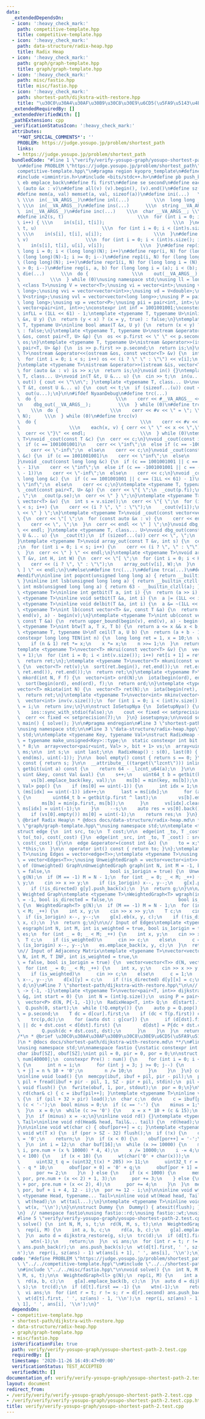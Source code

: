 ```yaml
---
data:
  _extendedDependsOn:
  - icon: ':heavy_check_mark:'
    path: competitive-template.hpp
    title: competitive-template.hpp
  - icon: ':heavy_check_mark:'
    path: data-structure/radix-heap.hpp
    title: Radix Heap
  - icon: ':heavy_check_mark:'
    path: graph/graph-template.hpp
    title: graph/graph-template.hpp
  - icon: ':heavy_check_mark:'
    path: misc/fastio.hpp
    title: misc/fastio.hpp
  - icon: ':heavy_check_mark:'
    path: shortest-path/dijkstra-with-restore.hpp
    title: "\u30C0\u30A4\u30AF\u30B9\u30C8\u30E9\u6CD5(\u5FA9\u5143\u4ED8\u304D)"
  _extendedRequiredBy: []
  _extendedVerifiedWith: []
  _pathExtension: cpp
  _verificationStatusIcon: ':heavy_check_mark:'
  attributes:
    '*NOT_SPECIAL_COMMENTS*': ''
    PROBLEM: https://judge.yosupo.jp/problem/shortest_path
    links:
    - https://judge.yosupo.jp/problem/shortest_path
  bundledCode: "#line 1 \"verify/verify-yosupo-graph/yosupo-shortest-path-2.test.cpp\"\
    \n#define PROBLEM \"https://judge.yosupo.jp/problem/shortest_path\"\n#line 1 \"\
    competitive-template.hpp\"\n#pragma region kyopro_template\n#define Nyaan_template\n\
    #include <immintrin.h>\n#include <bits/stdc++.h>\n#define pb push_back\n#define\
    \ eb emplace_back\n#define fi first\n#define se second\n#define each(x, v) for\
    \ (auto &x : v)\n#define all(v) (v).begin(), (v).end()\n#define sz(v) ((int)(v).size())\n\
    #define mem(a, val) memset(a, val, sizeof(a))\n#define ini(...)   \\\n  int __VA_ARGS__;\
    \ \\\n  in(__VA_ARGS__)\n#define inl(...)         \\\n  long long __VA_ARGS__;\
    \ \\\n  in(__VA_ARGS__)\n#define ins(...)      \\\n  string __VA_ARGS__; \\\n\
    \  in(__VA_ARGS__)\n#define inc(...)    \\\n  char __VA_ARGS__; \\\n  in(__VA_ARGS__)\n\
    #define in2(s, t)                           \\\n  for (int i = 0; i < (int)s.size();\
    \ i++) { \\\n    in(s[i], t[i]);                         \\\n  }\n#define in3(s,\
    \ t, u)                        \\\n  for (int i = 0; i < (int)s.size(); i++) {\
    \ \\\n    in(s[i], t[i], u[i]);                   \\\n  }\n#define in4(s, t, u,\
    \ v)                     \\\n  for (int i = 0; i < (int)s.size(); i++) { \\\n\
    \    in(s[i], t[i], u[i], v[i]);             \\\n  }\n#define rep(i, N) for (long\
    \ long i = 0; i < (long long)(N); i++)\n#define repr(i, N) for (long long i =\
    \ (long long)(N)-1; i >= 0; i--)\n#define rep1(i, N) for (long long i = 1; i <=\
    \ (long long)(N); i++)\n#define repr1(i, N) for (long long i = (N); (long long)(i)\
    \ > 0; i--)\n#define reg(i, a, b) for (long long i = (a); i < (b); i++)\n#define\
    \ die(...)      \\\n  do {                \\\n    out(__VA_ARGS__); \\\n    return;\
    \           \\\n  } while (0)\nusing namespace std;\nusing ll = long long;\ntemplate\
    \ <class T>\nusing V = vector<T>;\nusing vi = vector<int>;\nusing vl = vector<long\
    \ long>;\nusing vvi = vector<vector<int>>;\nusing vd = V<double>;\nusing vs =\
    \ V<string>;\nusing vvl = vector<vector<long long>>;\nusing P = pair<long long,\
    \ long long>;\nusing vp = vector<P>;\nusing pii = pair<int, int>;\nusing vpi =\
    \ vector<pair<int, int>>;\nconstexpr int inf = 1001001001;\nconstexpr long long\
    \ infLL = (1LL << 61) - 1;\ntemplate <typename T, typename U>\ninline bool amin(T\
    \ &x, U y) {\n  return (y < x) ? (x = y, true) : false;\n}\ntemplate <typename\
    \ T, typename U>\ninline bool amax(T &x, U y) {\n  return (x < y) ? (x = y, true)\
    \ : false;\n}\ntemplate <typename T, typename U>\nostream &operator<<(ostream\
    \ &os, const pair<T, U> &p) {\n  os << p.first << \" \" << p.second;\n  return\
    \ os;\n}\ntemplate <typename T, typename U>\nistream &operator>>(istream &is,\
    \ pair<T, U> &p) {\n  is >> p.first >> p.second;\n  return is;\n}\ntemplate <typename\
    \ T>\nostream &operator<<(ostream &os, const vector<T> &v) {\n  int s = (int)v.size();\n\
    \  for (int i = 0; i < s; i++) os << (i ? \" \" : \"\") << v[i];\n  return os;\n\
    }\ntemplate <typename T>\nistream &operator>>(istream &is, vector<T> &v) {\n \
    \ for (auto &x : v) is >> x;\n  return is;\n}\nvoid in() {}\ntemplate <typename\
    \ T, class... U>\nvoid in(T &t, U &... u) {\n  cin >> t;\n  in(u...);\n}\nvoid\
    \ out() { cout << \"\\n\"; }\ntemplate <typename T, class... U>\nvoid out(const\
    \ T &t, const U &... u) {\n  cout << t;\n  if (sizeof...(u)) cout << \" \";\n\
    \  out(u...);\n}\n\n#ifdef NyaanDebug\n#define trc(...)                   \\\n\
    \  do {                             \\\n    cerr << #__VA_ARGS__ << \" = \"; \\\
    \n    dbg_out(__VA_ARGS__);          \\\n  } while (0)\n#define trca(v, N)   \
    \    \\\n  do {                   \\\n    cerr << #v << \" = \"; \\\n    array_out(v,\
    \ N);     \\\n  } while (0)\n#define trcc(v)                             \\\n\
    \  do {                                      \\\n    cerr << #v << \" = {\"; \
    \                  \\\n    each(x, v) { cerr << \" \" << x << \",\"; } \\\n  \
    \  cerr << \"}\" << endl;                    \\\n  } while (0)\ntemplate <typename\
    \ T>\nvoid _cout(const T &c) {\n  cerr << c;\n}\nvoid _cout(const int &c) {\n\
    \  if (c == 1001001001)\n    cerr << \"inf\";\n  else if (c == -1001001001)\n\
    \    cerr << \"-inf\";\n  else\n    cerr << c;\n}\nvoid _cout(const unsigned int\
    \ &c) {\n  if (c == 1001001001)\n    cerr << \"inf\";\n  else\n    cerr << c;\n\
    }\nvoid _cout(const long long &c) {\n  if (c == 1001001001 || c == (1LL << 61)\
    \ - 1)\n    cerr << \"inf\";\n  else if (c == -1001001001 || c == -((1LL << 61)\
    \ - 1))\n    cerr << \"-inf\";\n  else\n    cerr << c;\n}\nvoid _cout(const unsigned\
    \ long long &c) {\n  if (c == 1001001001 || c == (1LL << 61) - 1)\n    cerr <<\
    \ \"inf\";\n  else\n    cerr << c;\n}\ntemplate <typename T, typename U>\nvoid\
    \ _cout(const pair<T, U> &p) {\n  cerr << \"{ \";\n  _cout(p.fi);\n  cerr << \"\
    , \";\n  _cout(p.se);\n  cerr << \" } \";\n}\ntemplate <typename T>\nvoid _cout(const\
    \ vector<T> &v) {\n  int s = v.size();\n  cerr << \"{ \";\n  for (int i = 0; i\
    \ < s; i++) {\n    cerr << (i ? \", \" : \"\");\n    _cout(v[i]);\n  }\n  cerr\
    \ << \" } \";\n}\ntemplate <typename T>\nvoid _cout(const vector<vector<T>> &v)\
    \ {\n  cerr << \"[ \";\n  for (const auto &x : v) {\n    cerr << endl;\n    _cout(x);\n\
    \    cerr << \", \";\n  }\n  cerr << endl << \" ] \";\n}\nvoid dbg_out() { cerr\
    \ << endl; }\ntemplate <typename T, class... U>\nvoid dbg_out(const T &t, const\
    \ U &... u) {\n  _cout(t);\n  if (sizeof...(u)) cerr << \", \";\n  dbg_out(u...);\n\
    }\ntemplate <typename T>\nvoid array_out(const T &v, int s) {\n  cerr << \"{ \"\
    ;\n  for (int i = 0; i < s; i++) {\n    cerr << (i ? \", \" : \"\");\n    _cout(v[i]);\n\
    \  }\n  cerr << \" } \" << endl;\n}\ntemplate <typename T>\nvoid array_out(const\
    \ T &v, int H, int W) {\n  cerr << \"[ \";\n  for (int i = 0; i < H; i++) {\n\
    \    cerr << (i ? \", \" : \"\");\n    array_out(v[i], W);\n  }\n  cerr << \"\
    \ ] \" << endl;\n}\n#else\n#define trc(...)\n#define trca(...)\n#define trcc(...)\n\
    #endif\n\ninline int popcnt(unsigned long long a) { return __builtin_popcountll(a);\
    \ }\ninline int lsb(unsigned long long a) { return __builtin_ctzll(a); }\ninline\
    \ int msb(unsigned long long a) { return 63 - __builtin_clzll(a); }\ntemplate\
    \ <typename T>\ninline int getbit(T a, int i) {\n  return (a >> i) & 1;\n}\ntemplate\
    \ <typename T>\ninline void setbit(T &a, int i) {\n  a |= (1LL << i);\n}\ntemplate\
    \ <typename T>\ninline void delbit(T &a, int i) {\n  a &= ~(1LL << i);\n}\ntemplate\
    \ <typename T>\nint lb(const vector<T> &v, const T &a) {\n  return lower_bound(begin(v),\
    \ end(v), a) - begin(v);\n}\ntemplate <typename T>\nint ub(const vector<T> &v,\
    \ const T &a) {\n  return upper_bound(begin(v), end(v), a) - begin(v);\n}\ntemplate\
    \ <typename T>\nint btw(T a, T x, T b) {\n  return a <= x && x < b;\n}\ntemplate\
    \ <typename T, typename U>\nT ceil(T a, U b) {\n  return (a + b - 1) / b;\n}\n\
    constexpr long long TEN(int n) {\n  long long ret = 1, x = 10;\n  while (n) {\n\
    \    if (n & 1) ret *= x;\n    x *= x;\n    n >>= 1;\n  }\n  return ret;\n}\n\
    template <typename T>\nvector<T> mkrui(const vector<T> &v) {\n  vector<T> ret(v.size()\
    \ + 1);\n  for (int i = 0; i < int(v.size()); i++) ret[i + 1] = ret[i] + v[i];\n\
    \  return ret;\n};\ntemplate <typename T>\nvector<T> mkuni(const vector<T> &v)\
    \ {\n  vector<T> ret(v);\n  sort(ret.begin(), ret.end());\n  ret.erase(unique(ret.begin(),\
    \ ret.end()), ret.end());\n  return ret;\n}\ntemplate <typename F>\nvector<int>\
    \ mkord(int N, F f) {\n  vector<int> ord(N);\n  iota(begin(ord), end(ord), 0);\n\
    \  sort(begin(ord), end(ord), f);\n  return ord;\n}\ntemplate <typename T = int>\n\
    vector<T> mkiota(int N) {\n  vector<T> ret(N);\n  iota(begin(ret), end(ret), 0);\n\
    \  return ret;\n}\ntemplate <typename T>\nvector<int> mkinv(vector<T> &v) {\n\
    \  vector<int> inv(v.size());\n  for (int i = 0; i < (int)v.size(); i++) inv[v[i]]\
    \ = i;\n  return inv;\n}\n\nstruct IoSetupNya {\n  IoSetupNya() {\n    cin.tie(nullptr);\n\
    \    ios::sync_with_stdio(false);\n    cout << fixed << setprecision(15);\n  \
    \  cerr << fixed << setprecision(7);\n  }\n} iosetupnya;\n\nvoid solve();\nint\
    \ main() { solve(); }\n\n#pragma endregion\n#line 3 \"shortest-path/dijkstra-with-restore.hpp\"\
    \nusing namespace std;\n\n#line 3 \"data-structure/radix-heap.hpp\"\nusing namespace\
    \ std;\n\ntemplate <typename Key, typename Val>\nstruct RadixHeap {\n  using uint\
    \ = typename make_unsigned<Key>::type;\n  static constexpr int bit = sizeof(Key)\
    \ * 8;\n  array<vector<pair<uint, Val> >, bit + 1> vs;\n  array<uint, bit + 1>\
    \ ms;\n\n  int s;\n  uint last;\n\n  RadixHeap() : s(0), last(0) { fill(begin(ms),\
    \ end(ms), uint(-1)); }\n\n  bool empty() const { return s == 0; }\n\n  int size()\
    \ const { return s; }\n\n  __attribute__((target(\"lzcnt\"))) inline uint64_t\
    \ getbit(uint a) const {\n    return 64 - _lzcnt_u64(a);\n  }\n\n  void push(const\
    \ uint &key, const Val &val) {\n    s++;\n    uint64_t b = getbit(key ^ last);\n\
    \    vs[b].emplace_back(key, val);\n    ms[b] = min(key, ms[b]);\n  }\n\n  pair<uint,\
    \ Val> pop() {\n    if (ms[0] == uint(-1)) {\n      int idx = 1;\n      while\
    \ (ms[idx] == uint(-1)) idx++;\n      last = ms[idx];\n      for (auto &p : vs[idx])\
    \ {\n        uint64_t b = getbit(p.first ^ last);\n        vs[b].emplace_back(p);\n\
    \        ms[b] = min(p.first, ms[b]);\n      }\n      vs[idx].clear();\n     \
    \ ms[idx] = uint(-1);\n    }\n    --s;\n    auto res = vs[0].back();\n    vs[0].pop_back();\n\
    \    if (vs[0].empty()) ms[0] = uint(-1);\n    return res;\n  }\n};\n\n/**\n *\
    \ @brief Radix Heap\n * @docs docs/data-structure/radix-heap.md\n */\n#line 3\
    \ \"graph/graph-template.hpp\"\nusing namespace std;\n\ntemplate <typename T>\n\
    struct edge {\n  int src, to;\n  T cost;\n\n  edge(int _to, T _cost) : src(-1),\
    \ to(_to), cost(_cost) {}\n  edge(int _src, int _to, T _cost) : src(_src), to(_to),\
    \ cost(_cost) {}\n\n  edge &operator=(const int &x) {\n    to = x;\n    return\
    \ *this;\n  }\n\n  operator int() const { return to; }\n};\ntemplate <typename\
    \ T>\nusing Edges = vector<edge<T>>;\ntemplate <typename T>\nusing WeightedGraph\
    \ = vector<Edges<T>>;\nusing UnweightedGraph = vector<vector<int>>;\n\n// Input\
    \ of (Unweighted) Graph\nUnweightedGraph graph(int N, int M = -1, bool is_directed\
    \ = false,\n                      bool is_1origin = true) {\n  UnweightedGraph\
    \ g(N);\n  if (M == -1) M = N - 1;\n  for (int _ = 0; _ < M; _++) {\n    int x,\
    \ y;\n    cin >> x >> y;\n    if (is_1origin) x--, y--;\n    g[x].push_back(y);\n\
    \    if (!is_directed) g[y].push_back(x);\n  }\n  return g;\n}\n\n// Input of\
    \ Weighted Graph\ntemplate <typename T>\nWeightedGraph<T> wgraph(int N, int M\
    \ = -1, bool is_directed = false,\n                        bool is_1origin = true)\
    \ {\n  WeightedGraph<T> g(N);\n  if (M == -1) M = N - 1;\n  for (int _ = 0; _\
    \ < M; _++) {\n    int x, y;\n    cin >> x >> y;\n    T c;\n    cin >> c;\n  \
    \  if (is_1origin) x--, y--;\n    g[x].eb(x, y, c);\n    if (!is_directed) g[y].eb(y,\
    \ x, c);\n  }\n  return g;\n}\n\n// Input of Edges\ntemplate <typename T>\nEdges<T>\
    \ esgraph(int N, int M, int is_weighted = true, bool is_1origin = true) {\n  Edges<T>\
    \ es;\n  for (int _ = 0; _ < M; _++) {\n    int x, y;\n    cin >> x >> y;\n  \
    \  T c;\n    if (is_weighted)\n      cin >> c;\n    else\n      c = 1;\n    if\
    \ (is_1origin) x--, y--;\n    es.emplace_back(x, y, c);\n  }\n  return es;\n}\n\
    \n// Input of Adjacency Matrix\ntemplate <typename T>\nvector<vector<T>> adjgraph(int\
    \ N, int M, T INF, int is_weighted = true,\n                           bool is_directed\
    \ = false, bool is_1origin = true) {\n  vector<vector<T>> d(N, vector<T>(N, INF));\n\
    \  for (int _ = 0; _ < M; _++) {\n    int x, y;\n    cin >> x >> y;\n    T c;\n\
    \    if (is_weighted)\n      cin >> c;\n    else\n      c = 1;\n    if (is_1origin)\
    \ x--, y--;\n    d[x][y] = c;\n    if (!is_directed) d[y][x] = c;\n  }\n  return\
    \ d;\n}\n#line 7 \"shortest-path/dijkstra-with-restore.hpp\"\n\n// unreachable\
    \ -> {-1, -1}\ntemplate <typename T>\nvector<pair<T, int>> dijkstra_restore(WeightedGraph<T>\
    \ &g, int start = 0) {\n  int N = (int)g.size();\n  using P = pair<T, int>;\n\
    \  vector<P> d(N, P{-1, -1});\n  RadixHeap<T, int> Q;\n  d[start].first = 0;\n\
    \  Q.push(0, start);\n  while (!Q.empty()) {\n    auto p = Q.pop();\n    int cur\
    \ = p.second;\n    T dc = d[cur].first;\n    if (dc < T(p.first)) continue;\n\
    \    trc(p,dc);\n    for (auto dst : g[cur]) {\n      if (d[dst].first == T(-1)\
    \ || dc + dst.cost < d[dst].first) {\n        d[dst] = P{dc + dst.cost, cur};\n\
    \        Q.push(dc + dst.cost, dst);\n      }\n    }\n  }\n  return d;\n}\n\n\
    /*\n * @brief \u30C0\u30A4\u30AF\u30B9\u30C8\u30E9\u6CD5(\u5FA9\u5143\u4ED8\u304D\
    )\n * @docs docs/shortest-path/dijkstra-with-restore.md\n **/\n#line 3 \"misc/fastio.hpp\"\
    \nusing namespace std;\n\nnamespace fastio {\nstatic constexpr int SZ = 1 << 17;\n\
    char ibuf[SZ], obuf[SZ];\nint pil = 0, pir = 0, por = 0;\n\nstruct Pre {\n  char\
    \ num[40000];\n  constexpr Pre() : num() {\n    for (int i = 0; i < 10000; i++)\
    \ {\n      int n = i;\n      for (int j = 3; j >= 0; j--) {\n        num[i * 4\
    \ + j] = n % 10 + '0';\n        n /= 10;\n      }\n    }\n  }\n} constexpr pre;\n\
    \ninline void load() {\n  memcpy(ibuf, ibuf + pil, pir - pil);\n  pir = pir -\
    \ pil + fread(ibuf + pir - pil, 1, SZ - pir + pil, stdin);\n  pil = 0;\n}\ninline\
    \ void flush() {\n  fwrite(obuf, 1, por, stdout);\n  por = 0;\n}\n\ninline void\
    \ rd(char& c) { c = ibuf[pil++]; }\ntemplate <typename T>\ninline void rd(T& x)\
    \ {\n  if (pil + 32 > pir) load();\n  char c;\n  do\n    c = ibuf[pil++];\n  while\
    \ (c < '-');\n  bool minus = 0;\n  if (c == '-') {\n    minus = 1;\n    c = ibuf[pil++];\n\
    \  }\n  x = 0;\n  while (c >= '0') {\n    x = x * 10 + (c & 15);\n    c = ibuf[pil++];\n\
    \  }\n  if (minus) x = -x;\n}\ninline void rd() {}\ntemplate <typename Head, typename...\
    \ Tail>\ninline void rd(Head& head, Tail&... tail) {\n  rd(head);\n  rd(tail...);\n\
    }\n\ninline void wt(char c) { obuf[por++] = c; }\ntemplate <typename T>\ninline\
    \ void wt(T x) {\n  if (por > SZ - 32) flush();\n  if (!x) {\n    obuf[por++]\
    \ = '0';\n    return;\n  }\n  if (x < 0) {\n    obuf[por++] = '-';\n    x = -x;\n\
    \  }\n  int i = 12;\n  char buf[16];\n  while (x >= 10000) {\n    memcpy(buf +\
    \ i, pre.num + (x % 10000) * 4, 4);\n    x /= 10000;\n    i -= 4;\n  }\n  if (x\
    \ < 100) {\n    if (x < 10) {\n      wt(char('0' + char(x)));\n    } else {\n\
    \      uint32_t q = (uint32_t(x) * 205) >> 11;\n      uint32_t r = uint32_t(x)\
    \ - q * 10;\n      obuf[por + 0] = '0' + q;\n      obuf[por + 1] = '0' + r;\n\
    \      por += 2;\n    }\n  } else {\n    if (x < 1000) {\n      memcpy(obuf +\
    \ por, pre.num + (x << 2) + 1, 3);\n      por += 3;\n    } else {\n      memcpy(obuf\
    \ + por, pre.num + (x << 2), 4);\n      por += 4;\n    }\n  }\n  memcpy(obuf +\
    \ por, buf + i + 4, 12 - i);\n  por += 12 - i;\n}\n\ninline void wt() {}\ntemplate\
    \ <typename Head, typename... Tail>\ninline void wt(Head head, Tail... tail) {\n\
    \  wt(head);\n  wt(tail...);\n}\ntemplate <typename T>\ninline void wtn(T x) {\n\
    \  wt(x, '\\n');\n}\n\nstruct Dummy {\n  Dummy() { atexit(flush); }\n} dummy;\n\
    \n}  // namespace fastio\nusing fastio::rd;\nusing fastio::wt;\nusing fastio::wtn;\n\
    #line 5 \"verify/verify-yosupo-graph/yosupo-shortest-path-2.test.cpp\"\n\nvoid\
    \ solve() {\n  int N, M, s, t;\n  rd(N, M, s, t);\n\n  WeightedGraph<ll> g(N);\n\
    \  rep(i, M) {\n    int a, b, c;\n    rd(a, b, c);\n    g[a].emplace_back(b, c);\n\
    \  }\n  auto d = dijkstra_restore(g, s);\n  trc(d);\n  if (d[t].first == -1) {\n\
    \    wtn(-1);\n    return;\n  }\n  vi ans;\n  for (int r = t; r != s; r = d[r].second)\
    \ ans.push_back(r);\n  ans.push_back(s);\n  wt(d[t].first, ' ', sz(ans) - 1, '\\\
    n');\n  repr(i, sz(ans) - 1) wt(ans[i + 1], ' ', ans[i], '\\n');\n}\n"
  code: "#define PROBLEM \"https://judge.yosupo.jp/problem/shortest_path\"\n#include\
    \ \"../../competitive-template.hpp\"\n#include \"../../shortest-path/dijkstra-with-restore.hpp\"\
    \n#include \"../../misc/fastio.hpp\"\n\nvoid solve() {\n  int N, M, s, t;\n  rd(N,\
    \ M, s, t);\n\n  WeightedGraph<ll> g(N);\n  rep(i, M) {\n    int a, b, c;\n  \
    \  rd(a, b, c);\n    g[a].emplace_back(b, c);\n  }\n  auto d = dijkstra_restore(g,\
    \ s);\n  trc(d);\n  if (d[t].first == -1) {\n    wtn(-1);\n    return;\n  }\n\
    \  vi ans;\n  for (int r = t; r != s; r = d[r].second) ans.push_back(r);\n  ans.push_back(s);\n\
    \  wt(d[t].first, ' ', sz(ans) - 1, '\\n');\n  repr(i, sz(ans) - 1) wt(ans[i +\
    \ 1], ' ', ans[i], '\\n');\n}"
  dependsOn:
  - competitive-template.hpp
  - shortest-path/dijkstra-with-restore.hpp
  - data-structure/radix-heap.hpp
  - graph/graph-template.hpp
  - misc/fastio.hpp
  isVerificationFile: true
  path: verify/verify-yosupo-graph/yosupo-shortest-path-2.test.cpp
  requiredBy: []
  timestamp: '2020-11-26 16:49:47+09:00'
  verificationStatus: TEST_ACCEPTED
  verifiedWith: []
documentation_of: verify/verify-yosupo-graph/yosupo-shortest-path-2.test.cpp
layout: document
redirect_from:
- /verify/verify/verify-yosupo-graph/yosupo-shortest-path-2.test.cpp
- /verify/verify/verify-yosupo-graph/yosupo-shortest-path-2.test.cpp.html
title: verify/verify-yosupo-graph/yosupo-shortest-path-2.test.cpp
---
```

